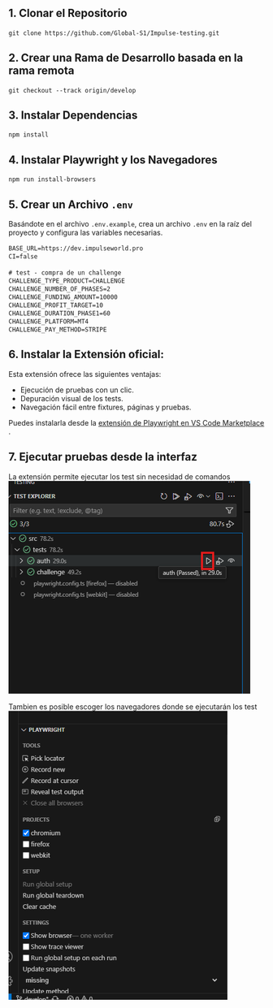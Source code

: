 ## 1. Clonar el Repositorio
```
git clone https://github.com/Global-S1/Impulse-testing.git
```
## 2. Crear una Rama de Desarrollo basada en la rama remota
```
git checkout --track origin/develop
```
## 3. Instalar Dependencias
```
npm install
```
## 4. Instalar Playwright y los Navegadores
```
npm run install-browsers
```
## 5. Crear un Archivo `.env`
Basándote en el archivo `.env.example`, crea un archivo `.env` en la raíz del proyecto y configura las variables necesarias.
```
BASE_URL=https://dev.impulseworld.pro
CI=false

# test - compra de un challenge
CHALLENGE_TYPE_PRODUCT=CHALLENGE
CHALLENGE_NUMBER_OF_PHASES=2
CHALLENGE_FUNDING_AMOUNT=10000
CHALLENGE_PROFIT_TARGET=10
CHALLENGE_DURATION_PHASE1=60
CHALLENGE_PLATFORM=MT4
CHALLENGE_PAY_METHOD=STRIPE
```
## 6. Instalar la Extensión oficial:
Esta extensión ofrece las siguientes ventajas:
-   Ejecución de pruebas con un clic.
-   Depuración visual de los tests.
-   Navegación fácil entre fixtures, páginas y pruebas.

Puedes instalarla desde la [extensión de Playwright en VS Code Marketplace](https://marketplace.visualstudio.com/items?spm=a2ty_o01.29997173.0.0.4ff0c921NA9gTi&itemName=ms-playwright.playwright) .

## 7. Ejecutar pruebas desde la interfaz
La extensión permite ejecutar los test sin necesidad de comandos
![alt text](images/image.png)

Tambien es posible escoger los navegadores donde se ejecutarán los test
![alt text](images/image-1.png)